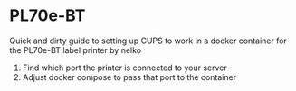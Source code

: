 # PL70e-BT

Quick and dirty guide to setting up CUPS to work in a docker container for the PL70e-BT label printer by nelko

1. Find which port the printer is connected to your server
2. Adjust docker compose to pass that port to the container
